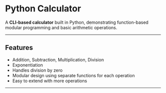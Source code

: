 # Python Calculator

A **CLI-based calculator** built in Python, demonstrating function-based modular programming and basic arithmetic operations.

---

## Features

- Addition, Subtraction, Multiplication, Division
- Exponentiation
- Handles division by zero
- Modular design using separate functions for each operation
- Easy to extend with more operations

---


